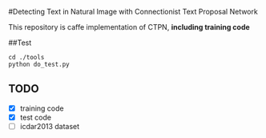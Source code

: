 #Detecting Text in Natural Image with Connectionist Text Proposal Network

This repository is caffe implementation of CTPN, **including training code**  


##Test
```
cd ./tools
python do_test.py
```

## TODO
- [x] training code
- [x] test code
- [ ] icdar2013 dataset
